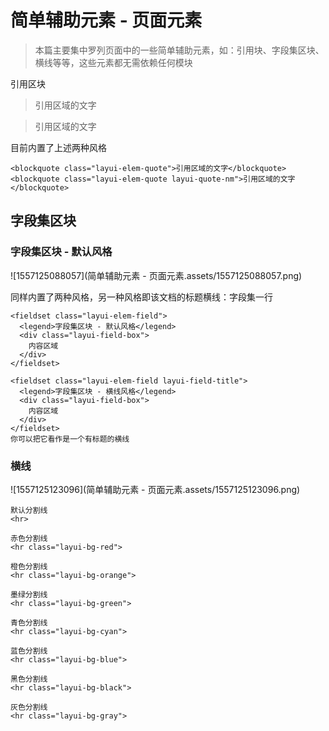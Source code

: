 # 简单辅助元素 - 页面元素

>   本篇主要集中罗列页面中的一些简单辅助元素，如：引用块、字段集区块、横线等等，这些元素都无需依赖任何模块



引用区块

>   引用区域的文字

>   引用区域的文字

目前内置了上述两种风格

```
<blockquote class="layui-elem-quote">引用区域的文字</blockquote>
<blockquote class="layui-elem-quote layui-quote-nm">引用区域的文字</blockquote>      
```

## 字段集区块

### 字段集区块 - 默认风格

![1557125088057](简单辅助元素 - 页面元素.assets/1557125088057.png)

 同样内置了两种风格，另一种风格即该文档的标题横线：字段集一行

```
<fieldset class="layui-elem-field">
  <legend>字段集区块 - 默认风格</legend>
  <div class="layui-field-box">
    内容区域
  </div>
</fieldset>
 
<fieldset class="layui-elem-field layui-field-title">
  <legend>字段集区块 - 横线风格</legend>
  <div class="layui-field-box">
    内容区域
  </div>
</fieldset>
你可以把它看作是一个有标题的横线
```

### 横线

![1557125123096](简单辅助元素 - 页面元素.assets/1557125123096.png)

```
默认分割线
<hr>
 
赤色分割线
<hr class="layui-bg-red">
 
橙色分割线
<hr class="layui-bg-orange">
 
墨绿分割线
<hr class="layui-bg-green">
 
青色分割线
<hr class="layui-bg-cyan">
 
蓝色分割线
<hr class="layui-bg-blue">
 
黑色分割线
<hr class="layui-bg-black">
 
灰色分割线
<hr class="layui-bg-gray">
```